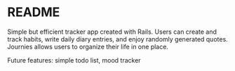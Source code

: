 # README

Simple but efficient tracker app created with Rails. Users can create and track habits, write daily diary entries, and enjoy randomly generated quotes. Journies allows users to organize their life in one place.

Future features: simple todo list, mood tracker
